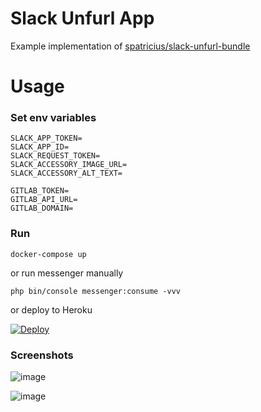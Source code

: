 # Slack Unfurl App

Example implementation of [spatricius/slack-unfurl-bundle](https://github.com/spatricius/slack-unfurl-bundle)

# Usage

### Set env variables
```env
SLACK_APP_TOKEN=
SLACK_APP_ID=
SLACK_REQUEST_TOKEN=
SLACK_ACCESSORY_IMAGE_URL=
SLACK_ACCESSORY_ALT_TEXT=

GITLAB_TOKEN=
GITLAB_API_URL=
GITLAB_DOMAIN=
```

### Run 
``` 
docker-compose up 
```

or run messenger manually
``` 
php bin/console messenger:consume -vvv 
```

or deploy to Heroku

[![Deploy](https://www.herokucdn.com/deploy/button.svg)](https://heroku.com/deploy)

### Screenshots

![image](https://user-images.githubusercontent.com/25185499/174646949-d95706ae-dad2-433b-b138-7bc51da36d7e.png)

![image](https://user-images.githubusercontent.com/25185499/174647345-45783386-32eb-46b8-8418-a66e9b2b8af8.png)
